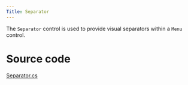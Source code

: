 ```yaml
---
Title: Separator
---
```


The `Separator` control is used to provide visual separators within a `Menu` control.

# Source code
[Separator.cs](https://github.com/AvaloniaUI/Avalonia/blob/master/src/Avalonia.Controls/Separator.cs)

